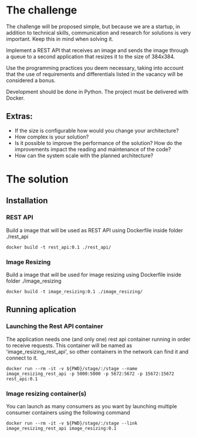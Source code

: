 # The challenge 
The challenge will be proposed simple, but because we are a startup, in addition to technical skills, 
communication and research for solutions is very important. Keep this in mind when solving it.

Implement a REST API that receives an image and sends the image through a queue to a second application 
that resizes it to the size of 384x384.

Use the programming practices you deem necessary, taking into account that the use of requirements and 
differentials listed in the vacancy will be considered a bonus.

Development should be done in Python. The project must be delivered with Docker.

## Extras:

- If the size is configurable how would you change your architecture?
- How complex is your solution?
- Is it possible to improve the performance of the solution? How do the improvements impact the reading 
and maintenance of the code?
- How can the system scale with the planned architecture?

# The solution 

## Installation

### REST API
Build a image that will be used as REST API using Dockerfile inside folder ./rest_api
```console
docker build -t rest_api:0.1 ./rest_api/
```

### Image Resizing
Build a image that will be used for image resizing using Dockerfile inside folder ./image_resizing
```console
docker build -t image_resizing:0.1 ./image_resizing/
```

## Running aplication

### Launching the Rest API container
The application needs one (and only one) rest api container running in order to receive requests.
This container will be named as 'image_resizing_rest_api', so other containers in the network can
find it and connect to it. 
```console
docker run --rm -it -v ${PWD}/stage/:/stage --name image_resizing_rest_api -p 5000:5000 -p 5672:5672 -p 15672:15672 rest_api:0.1
```

### Image resizing container(s)
You can launch as many consumers as you want by launching multiple consumer containers using the following command
```console
docker run --rm -it -v ${PWD}/stage/:/stage --link image_resizing_rest_api image_resizing:0.1
```
